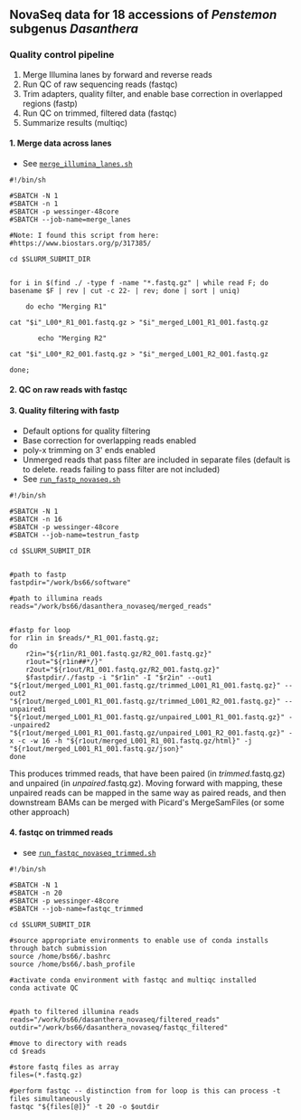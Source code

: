 ## NovaSeq data for 18 accessions of *Penstemon* subgenus *Dasanthera*

### Quality control pipeline
1. Merge Illumina lanes by forward and reverse reads
2. Run QC of raw sequencing reads (fastqc)
3. Trim adapters, quality filter, and enable base correction in overlapped regions (fastp)
4. Run QC on trimmed, filtered data (fastqc)
5. Summarize results (multiqc)

#### 1. Merge data across lanes
* See [`merge_illumina_lanes.sh`](https://github.com/benstemon/dasanthera_novaseq/blob/main/QC/merge_illumina_lanes.sh)

```shell
#!/bin/sh

#SBATCH -N 1
#SBATCH -n 1
#SBATCH -p wessinger-48core
#SBATCH --job-name=merge_lanes

#Note: I found this script from here:
#https://www.biostars.org/p/317385/

cd $SLURM_SUBMIT_DIR


for i in $(find ./ -type f -name "*.fastq.gz" | while read F; do basename $F | rev | cut -c 22- | rev; done | sort | uniq)

    do echo "Merging R1"

cat "$i"_L00*_R1_001.fastq.gz > "$i"_merged_L001_R1_001.fastq.gz

       echo "Merging R2"

cat "$i"_L00*_R2_001.fastq.gz > "$i"_merged_L001_R2_001.fastq.gz

done;
```

#### 2. QC on raw reads with fastqc

#### 3. Quality filtering with fastp
* Default options for quality filtering
* Base correction for overlapping reads enabled
* poly-x trimming on 3' ends enabled
* Unmerged reads that pass filter are included in separate files (default is to delete. reads failing to pass filter are not included)
* See [`run_fastp_novaseq.sh`](https://github.com/benstemon/dasanthera_novaseq/blob/main/QC/run_fastp_novaseq.sh)

```shell
#!/bin/sh

#SBATCH -N 1
#SBATCH -n 16
#SBATCH -p wessinger-48core
#SBATCH --job-name=testrun_fastp

cd $SLURM_SUBMIT_DIR


#path to fastp
fastpdir="/work/bs66/software"

#path to illumina reads
reads="/work/bs66/dasanthera_novaseq/merged_reads"


#fastp for loop
for r1in in $reads/*_R1_001.fastq.gz; 
do
    r2in="${r1in/R1_001.fastq.gz/R2_001.fastq.gz}"
    r1out="${r1in##*/}"
    r2out="${r1out/R1_001.fastq.gz/R2_001.fastq.gz}"
    $fastpdir/./fastp -i "$r1in" -I "$r2in" --out1 "${r1out/merged_L001_R1_001.fastq.gz/trimmed_L001_R1_001.fastq.gz}" --out2 "${r1out/merged_L001_R1_001.fastq.gz/trimmed_L001_R2_001.fastq.gz}" --unpaired1 "${r1out/merged_L001_R1_001.fastq.gz/unpaired_L001_R1_001.fastq.gz}" --unpaired2 "${r1out/merged_L001_R1_001.fastq.gz/unpaired_L001_R2_001.fastq.gz}" -x -c -w 16 -h "${r1out/merged_L001_R1_001.fastq.gz/html}" -j "${r1out/merged_L001_R1_001.fastq.gz/json}"
done
```

This produces trimmed reads, that have been paired (in *trimmed*.fastq.gz) and unpaired (in *unpaired*.fastq.gz).
Moving forward with mapping, these unpaired reads can be mapped in the same way as paired reads, and then downstream BAMs can be merged with Picard's MergeSamFiles (or some other approach)

#### 4. fastqc on trimmed reads
* see [`run_fastqc_novaseq_trimmed.sh`](https://github.com/benstemon/dasanthera_novaseq/blob/main/QC/run_fastqc_novaseq_trimmed.sh)

```shell
#!/bin/sh

#SBATCH -N 1
#SBATCH -n 20
#SBATCH -p wessinger-48core
#SBATCH --job-name=fastqc_trimmed

cd $SLURM_SUBMIT_DIR

#source appropriate environments to enable use of conda installs through batch submission
source /home/bs66/.bashrc
source /home/bs66/.bash_profile

#activate conda environment with fastqc and multiqc installed
conda activate QC


#path to filtered illumina reads
reads="/work/bs66/dasanthera_novaseq/filtered_reads"
outdir="/work/bs66/dasanthera_novaseq/fastqc_filtered"

#move to directory with reads
cd $reads

#store fastq files as array
files=(*.fastq.gz)

#perform fastqc -- distinction from for loop is this can process -t files simultaneously
fastqc "${files[@]}" -t 20 -o $outdir
```
